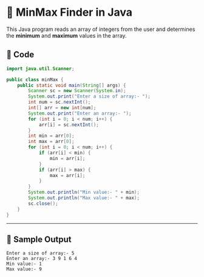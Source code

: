 # 🧮 MinMax Finder in Java

This Java program reads an array of integers from the user and determines the **minimum** and **maximum** values in the array.

## 📄 Code

```java
import java.util.Scanner;

public class minMax {
    public static void main(String[] args) {
        Scanner sc = new Scanner(System.in);
        System.out.print("Enter a size of array:- ");
        int num = sc.nextInt();
        int[] arr = new int[num];
        System.out.print("Enter an array:- ");
        for (int i = 0; i < num; i++) {
            arr[i] = sc.nextInt();
        }
        int min = arr[0];
        int max = arr[0];
        for (int i = 0; i < num; i++) {
            if (arr[i] < min) {
                min = arr[i];
            }
            if (arr[i] > max) {
                max = arr[i];
            }
        }
        System.out.println("Min value:- " + min);
        System.out.println("Max value:- " + max);
        sc.close();
    }
}
```
---
## 🧪 Sample Output
```
Enter a size of array:- 5
Enter an array:- 3 9 1 6 4
Min value:- 1
Max value:- 9
```
